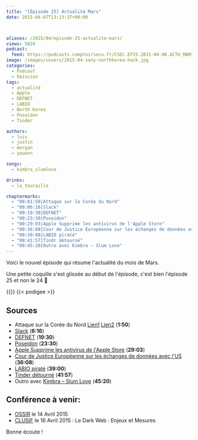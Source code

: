 ```yaml
---
title: "[Épisode 25] Actualité Mars"
date: 2015-04-07T13:13:37+00:00



aliases: /2015/04/episode-25-actualite-mars/
views: 5824
podcast:
  feed: https://podcasts.comptoirsecu.fr/CSEC.EP25.2015-04-06.ACTU_MARS2015.mp3
image: /images/covers/2015-04-sony-northkorea-hack.jpg
categories:
  - Podcast
  - Emission
tags:
  - actualité
  - Apple
  - DEFNET
  - LABIO
  - North Korea
  - Poseidon
  - Tinder

authors:
  - lois
  - justin
  - morgan
  - youenn

songs:
  - kimbra_slumlove

drinks:
  - la_touraille

chaptermarks:
  - "00:01:50|Attaque sur la Corée du Nord"
  - "00:06:16|Slack"
  - "00:19:30|DEFNET"
  - "00:23:30|Poseidon"
  - "00:29:03|Apple Supprime les antivirus de l'Apple Store"
  - "00:36:08|Cour de Justice Européenne sur les échanges de données avec l'US"
  - "00:39:00|LABIO piraté"
  - "00:41:57|Tindr détourné"
  - "00:45:20|Outro avec Kimbra – Slum Love"
---
```


Voici le nouvel épisode qui résume l'actualité du mois de Mars.

Une petite coquille s'est glissée au début de l'épisode, c'est bien l'épisode 25 et non le 24 🙂

{{<chaptermarks>}}
{{< podigee >}}

## Sources

  * Attaque sur la Corée du Nord [Lien1](http://www.techworm.net/2015/03/we-did-north-korea-united-states-says-north-korea-web-outage-was-revenge-for-sony-hack.html) [Lien2](http://www.northkoreatech.org/2014/12/22/north-koreas-internet-link-is-flaky-today/) (**1:50**)
  * [Slack](http://www.csoonline.com/article/2902745/data-breach/slack-boosts-security-after-data-breach.html#tk.rss_news) (**6:16**)
  * [DEFNET](www.defense.gouv.fr/content/download/.../DP%20DEFNET2015.pdf%20) (**19:30**)
  * [Poseidon](http://www.cio.com/article/2900554/new-malware-program-poseidon-targets-pointofsale-systems.html) (**23:30**)
  * [Apple Supprime les antivirus de l'Apple Store](https://nakedsecurity.sophos.com/2015/03/24/new-android-on-body-detection-leaves-your-phone-unlocked-as-long-as-you-keep-moving/?utm_source=Naked%2520Security%2520-%2520Feed&utm_medium=feed&utm_content=rss2&utm_campaign=Feed) (**29:03**)
  * [Cour de Justice Européenne sur les échanges de données avec l'US](http://www.pcworld.com/article/2900572/case-that-could-overturn-euus-data-exchange-deal-to-be-heard-by-top-eu-court.html#tk.rss_security) (**36:08**)
  * [LABIO piraté](http://www.undernews.fr/hacking-hacktivisme/rex-mundi-piratage-de-labio-fr-et-demande-de-rancon.html) (**39:00**)
  * [Tinder détourné](https://nakedsecurity.sophos.com/2015/03/27/tinder-hack-tricks-men-into-unknowingly-flirting-with-each-other/?utm_source=Naked%2520Security%2520-%2520Feed&utm_medium=feed&utm_content=rss2&utm_campaign=Feed) (**41:57**)
  * Outro avec [Kimbra – Slum Love](http://www.kimbramusic.com/music/slum-love) (**45:20**)

## Conférence à venir:

  * [OSSIR](http://www.ossir.org/paris/calendrier/) le 14 Avril 2015
  * [CLUSIF](https://www.clusif.asso.fr/fr/infos/event/) le 16 Avril 2015 : Le Dark Web : Enjeux et Mesures




Bonne écoute !
